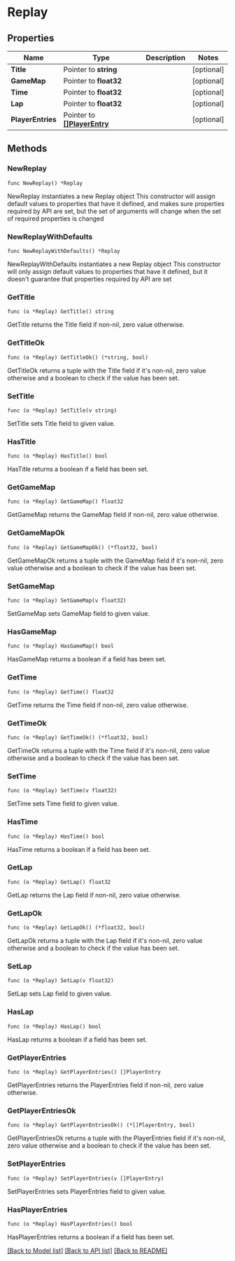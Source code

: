 # Replay

## Properties

Name | Type | Description | Notes
------------ | ------------- | ------------- | -------------
**Title** | Pointer to **string** |  | [optional] 
**GameMap** | Pointer to **float32** |  | [optional] 
**Time** | Pointer to **float32** |  | [optional] 
**Lap** | Pointer to **float32** |  | [optional] 
**PlayerEntries** | Pointer to [**[]PlayerEntry**](PlayerEntry.md) |  | [optional] 

## Methods

### NewReplay

`func NewReplay() *Replay`

NewReplay instantiates a new Replay object
This constructor will assign default values to properties that have it defined,
and makes sure properties required by API are set, but the set of arguments
will change when the set of required properties is changed

### NewReplayWithDefaults

`func NewReplayWithDefaults() *Replay`

NewReplayWithDefaults instantiates a new Replay object
This constructor will only assign default values to properties that have it defined,
but it doesn't guarantee that properties required by API are set

### GetTitle

`func (o *Replay) GetTitle() string`

GetTitle returns the Title field if non-nil, zero value otherwise.

### GetTitleOk

`func (o *Replay) GetTitleOk() (*string, bool)`

GetTitleOk returns a tuple with the Title field if it's non-nil, zero value otherwise
and a boolean to check if the value has been set.

### SetTitle

`func (o *Replay) SetTitle(v string)`

SetTitle sets Title field to given value.

### HasTitle

`func (o *Replay) HasTitle() bool`

HasTitle returns a boolean if a field has been set.

### GetGameMap

`func (o *Replay) GetGameMap() float32`

GetGameMap returns the GameMap field if non-nil, zero value otherwise.

### GetGameMapOk

`func (o *Replay) GetGameMapOk() (*float32, bool)`

GetGameMapOk returns a tuple with the GameMap field if it's non-nil, zero value otherwise
and a boolean to check if the value has been set.

### SetGameMap

`func (o *Replay) SetGameMap(v float32)`

SetGameMap sets GameMap field to given value.

### HasGameMap

`func (o *Replay) HasGameMap() bool`

HasGameMap returns a boolean if a field has been set.

### GetTime

`func (o *Replay) GetTime() float32`

GetTime returns the Time field if non-nil, zero value otherwise.

### GetTimeOk

`func (o *Replay) GetTimeOk() (*float32, bool)`

GetTimeOk returns a tuple with the Time field if it's non-nil, zero value otherwise
and a boolean to check if the value has been set.

### SetTime

`func (o *Replay) SetTime(v float32)`

SetTime sets Time field to given value.

### HasTime

`func (o *Replay) HasTime() bool`

HasTime returns a boolean if a field has been set.

### GetLap

`func (o *Replay) GetLap() float32`

GetLap returns the Lap field if non-nil, zero value otherwise.

### GetLapOk

`func (o *Replay) GetLapOk() (*float32, bool)`

GetLapOk returns a tuple with the Lap field if it's non-nil, zero value otherwise
and a boolean to check if the value has been set.

### SetLap

`func (o *Replay) SetLap(v float32)`

SetLap sets Lap field to given value.

### HasLap

`func (o *Replay) HasLap() bool`

HasLap returns a boolean if a field has been set.

### GetPlayerEntries

`func (o *Replay) GetPlayerEntries() []PlayerEntry`

GetPlayerEntries returns the PlayerEntries field if non-nil, zero value otherwise.

### GetPlayerEntriesOk

`func (o *Replay) GetPlayerEntriesOk() (*[]PlayerEntry, bool)`

GetPlayerEntriesOk returns a tuple with the PlayerEntries field if it's non-nil, zero value otherwise
and a boolean to check if the value has been set.

### SetPlayerEntries

`func (o *Replay) SetPlayerEntries(v []PlayerEntry)`

SetPlayerEntries sets PlayerEntries field to given value.

### HasPlayerEntries

`func (o *Replay) HasPlayerEntries() bool`

HasPlayerEntries returns a boolean if a field has been set.


[[Back to Model list]](../README.md#documentation-for-models) [[Back to API list]](../README.md#documentation-for-api-endpoints) [[Back to README]](../README.md)


